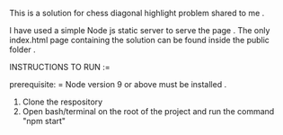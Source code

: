 This is a solution for chess diagonal highlight problem shared to me .

I have used a simple Node js static server to serve the page . The only index.html page containing the solution can be found inside the public folder .

INSTRUCTIONS TO RUN :=

prerequisite: = Node version 9 or above must be installed .

1) Clone the respository 
2) Open bash/terminal on the root of the project and run the command "npm start"